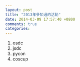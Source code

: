 ```yaml
---
layout: post
title: "2013年參加過的活動"
date: 2014-03-09 17:57:40 +0800
comments: true
categories: 
---
```


1. osdc 
2. jsdc
3. pycon
4. coscup